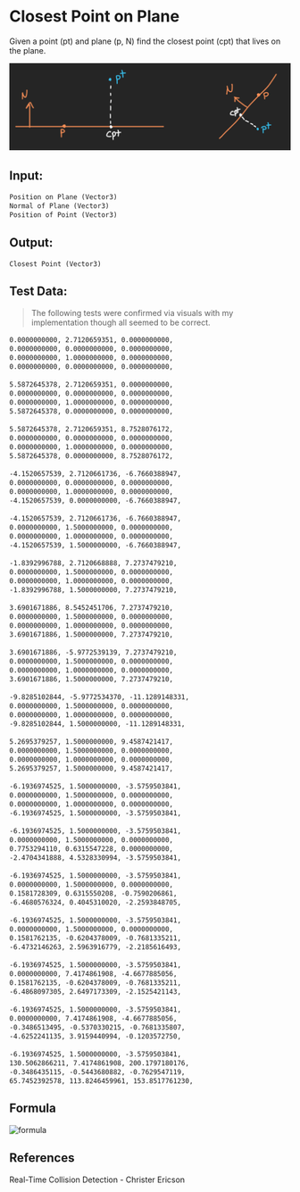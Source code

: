 # Closest Point on Plane

Given a point (pt) and plane (p, N) find the closest point (cpt) that lives on the plane.

![Closest Point on Plane Diagram](images/closest_point_on_plane_diagram.png)

## Input:

	Position on Plane (Vector3)
	Normal of Plane (Vector3)
	Position of Point (Vector3)
	
## Output:

	Closest Point (Vector3)
	
## Test Data:

> The following tests were confirmed via visuals with my implementation though all seemed to be correct.

	0.0000000000, 2.7120659351, 0.0000000000,
	0.0000000000, 0.0000000000, 0.0000000000,
	0.0000000000, 1.0000000000, 0.0000000000,
	0.0000000000, 0.0000000000, 0.0000000000,

	5.5872645378, 2.7120659351, 0.0000000000,
	0.0000000000, 0.0000000000, 0.0000000000,
	0.0000000000, 1.0000000000, 0.0000000000,
	5.5872645378, 0.0000000000, 0.0000000000,

	5.5872645378, 2.7120659351, 8.7528076172,
	0.0000000000, 0.0000000000, 0.0000000000,
	0.0000000000, 1.0000000000, 0.0000000000,
	5.5872645378, 0.0000000000, 8.7528076172,

	-4.1520657539, 2.7120661736, -6.7660388947,
	0.0000000000, 0.0000000000, 0.0000000000,
	0.0000000000, 1.0000000000, 0.0000000000,
	-4.1520657539, 0.0000000000, -6.7660388947,

	-4.1520657539, 2.7120661736, -6.7660388947,
	0.0000000000, 1.5000000000, 0.0000000000,
	0.0000000000, 1.0000000000, 0.0000000000,
	-4.1520657539, 1.5000000000, -6.7660388947,

	-1.8392996788, 2.7120668888, 7.2737479210,
	0.0000000000, 1.5000000000, 0.0000000000,
	0.0000000000, 1.0000000000, 0.0000000000,
	-1.8392996788, 1.5000000000, 7.2737479210,

	3.6901671886, 8.5452451706, 7.2737479210,
	0.0000000000, 1.5000000000, 0.0000000000,
	0.0000000000, 1.0000000000, 0.0000000000,
	3.6901671886, 1.5000000000, 7.2737479210,

	3.6901671886, -5.9772539139, 7.2737479210,
	0.0000000000, 1.5000000000, 0.0000000000,
	0.0000000000, 1.0000000000, 0.0000000000,
	3.6901671886, 1.5000000000, 7.2737479210,

	-9.8285102844, -5.9772534370, -11.1289148331,
	0.0000000000, 1.5000000000, 0.0000000000,
	0.0000000000, 1.0000000000, 0.0000000000,
	-9.8285102844, 1.5000000000, -11.1289148331,

	5.2695379257, 1.5000000000, 9.4587421417,
	0.0000000000, 1.5000000000, 0.0000000000,
	0.0000000000, 1.0000000000, 0.0000000000,
	5.2695379257, 1.5000000000, 9.4587421417,

	-6.1936974525, 1.5000000000, -3.5759503841,
	0.0000000000, 1.5000000000, 0.0000000000,
	0.0000000000, 1.0000000000, 0.0000000000,
	-6.1936974525, 1.5000000000, -3.5759503841,

	-6.1936974525, 1.5000000000, -3.5759503841,
	0.0000000000, 1.5000000000, 0.0000000000,
	0.7753294110, 0.6315547228, 0.0000000000,
	-2.4704341888, 4.5328330994, -3.5759503841,

	-6.1936974525, 1.5000000000, -3.5759503841,
	0.0000000000, 1.5000000000, 0.0000000000,
	0.1581728309, 0.6315550208, -0.7590206861,
	-6.4680576324, 0.4045310020, -2.2593848705,

	-6.1936974525, 1.5000000000, -3.5759503841,
	0.0000000000, 1.5000000000, 0.0000000000,
	0.1581762135, -0.6204378009, -0.7681335211,
	-6.4732146263, 2.5963916779, -2.2185616493,

	-6.1936974525, 1.5000000000, -3.5759503841,
	0.0000000000, 7.4174861908, -4.6677885056,
	0.1581762135, -0.6204378009, -0.7681335211,
	-6.4868097305, 2.6497173309, -2.1525421143,

	-6.1936974525, 1.5000000000, -3.5759503841,
	0.0000000000, 7.4174861908, -4.6677885056,
	-0.3486513495, -0.5370330215, -0.7681335807,
	-4.6252241135, 3.9159440994, -0.1203572750,

	-6.1936974525, 1.5000000000, -3.5759503841,
	130.5062866211, 7.4174861908, 200.1797180176,
	-0.3486435115, -0.5443680882, -0.7629547119,
	65.7452392578, 113.8246459961, 153.8517761230,

## Formula

![formula](https://render.githubusercontent.com/render/math?math=\Huge%20\text{cpt}%20=%20p%20-%20(pt%20\cdot%20N%20-%20(p%20\cdot%20N))%20\cdot%20N)

## References

Real-Time Collision Detection - Christer Ericson
